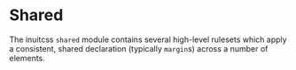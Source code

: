 # Shared

The inuitcss `shared` module contains several high-level rulesets which apply a
consistent, shared declaration (typically `margin`s) across a number of
elements.
